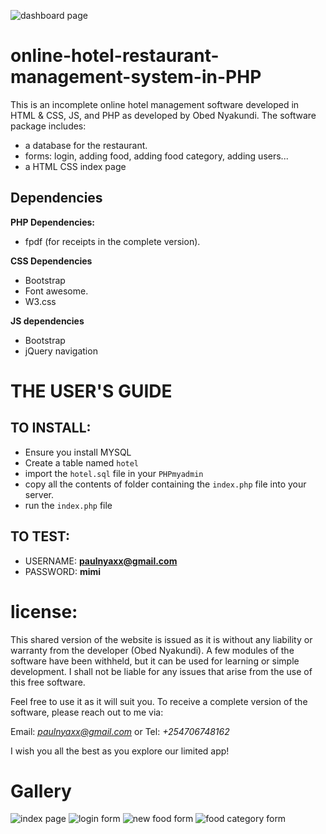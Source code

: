 ![dashboard page](https://github.com/ObedNyakundi/online-hotel-restaurant-management-system-in-PHP/blob/main/01.png)

# online-hotel-restaurant-management-system-in-PHP
This is an incomplete online hotel management software developed in HTML & CSS, JS, and PHP as developed by Obed Nyakundi.
The software package includes:
- a database for the restaurant.
- forms: login, adding food, adding food category, adding users...
- a HTML CSS index page

## Dependencies
**PHP Dependencies:**
- fpdf (for receipts in the complete version).

**CSS Dependencies**
- Bootstrap
- Font awesome.
- W3.css

**JS dependencies**
- Bootstrap
- jQuery navigation


# THE USER'S GUIDE
## TO INSTALL:
 - Ensure you install MYSQL
 - Create a table named `hotel`
 - import the `hotel.sql` file in your `PHPmyadmin`
 - copy all the contents of folder containing the `index.php` file into your server.
 - run the `index.php` file

## TO TEST:
 - USERNAME:  **paulnyaxx@gmail.com**
 - PASSWORD:  **mimi**


# license:
This shared version of the website is issued as it is without any liability or warranty from the developer (Obed Nyakundi). A few modules of the software have been withheld, but it can be used for learning or simple development.
I shall not be liable for any issues that arise from the use of this free software.


Feel free to use it as it will suit you. To receive a complete version of the software, please reach out to me via:
 
Email: *paulnyaxx@gmail.com* or 
Tel: *+254706748162*

I wish you all the best as you explore our limited app!

# Gallery
![index page](https://github.com/ObedNyakundi/online-hotel-restaurant-management-system-in-PHP/blob/main/02.png)
![login form](https://github.com/ObedNyakundi/online-hotel-restaurant-management-system-in-PHP/blob/main/03_1.png) 
![new food form](https://github.com/ObedNyakundi/online-hotel-restaurant-management-system-in-PHP/blob/main/03_2.png)
![food category form](https://github.com/ObedNyakundi/online-hotel-restaurant-management-system-in-PHP/blob/main/03_3.png)
